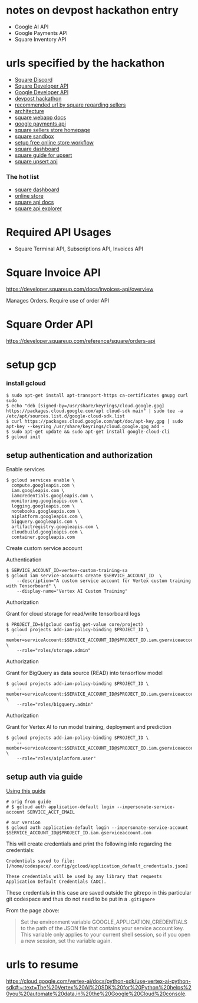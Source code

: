 # notes on devpost hackathon entry

* Google AI API
* Google Payments API
* Square Inventory API

# urls specified by the hackathon

* [Square Discord](https://discord.gg/squaredev)
* [Square Developer API](https://developer.squareup.com/)
* [Google Developer API](https://developers.google.com/focus/ai-development)
* [devpost hackathon](https://square-google-ai.devpost.com/)
* [recommended url by square regarding sellers](https://www.sellercommunity.com/t5/Developer-Discussions/bd-p/developers)
* [architecture](https://jamboard.google.com/d/1JzK6G_0dXeQbO9hn1cRglIOKM3M9DumtcLcAYPRXDjI/edit?usp=sharing)
* [square webapp docs](https://developer.squareup.com/docs/app-marketplace)
* [google payments api](https://developers.google.com/pay/api/web/overview)
* [square sellers store homepage](https://squareup.com/dashboard/sites)
* [square sandbox](https://developer.squareup.com/docs/devtools/sandbox/overview)
* [setup free online store workflow](https://squareup.com/us/en/the-bottom-line/starting-your-business/how-to-start-a-free-online-store)
* [square dashboard](https://square.online/app/home/users/147028449/sites/933423469753632432/dashboard)
* [square guide for upsert](https://developer.squareup.com/docs/catalog-api/build-with-catalog)
* [square upsert api](https://developer.squareup.com/reference/square/catalog-api/upsert-catalog-object)

### The hot list
* [square dashboard](https://squareup.com/dashboard/)
* [online store](https://rtp-gcp-usergroup.square.site/)
* [square api docs](https://developer.squareup.com/docs/catalog-api/search-catalog-objects)
* [square api explorer](https://developer.squareup.com/explorer/square/catalog-api/list-catalog)

# Required API Usages

* Square Terminal API, Subscriptions API, Invoices API

# Square Invoice API 

https://developer.squareup.com/docs/invoices-api/overview

Manages Orders.  Require use of order API

# Square Order API

https://developer.squareup.com/reference/square/orders-api


# setup gcp

### install gcloud 

```
$ sudo apt-get install apt-transport-https ca-certificates gnupg curl sudo
$ echo "deb [signed-by=/usr/share/keyrings/cloud.google.gpg] https://packages.cloud.google.com/apt cloud-sdk main" | sudo tee -a /etc/apt/sources.list.d/google-cloud-sdk.list
$ curl https://packages.cloud.google.com/apt/doc/apt-key.gpg | sudo apt-key --keyring /usr/share/keyrings/cloud.google.gpg add -
$ sudo apt-get update && sudo apt-get install google-cloud-cli
$ gcloud init
```

## setup authentication and authorization

Enable services

```
$ gcloud services enable \
  compute.googleapis.com \
  iam.googleapis.com \
  iamcredentials.googleapis.com \
  monitoring.googleapis.com \
  logging.googleapis.com \
  notebooks.googleapis.com \
  aiplatform.googleapis.com \
  bigquery.googleapis.com \
  artifactregistry.googleapis.com \
  cloudbuild.googleapis.com \
  container.googleapis.com
```

Create custom service account

Authentication

```
$ SERVICE_ACCOUNT_ID=vertex-custom-training-sa
$ gcloud iam service-accounts create $SERVICE_ACCOUNT_ID  \
    --description="A custom service account for Vertex custom training with Tensorboard" \
    --display-name="Vertex AI Custom Training"
```
Authorization

Grant for cloud storage for read/write tensorboard logs

```
$ PROJECT_ID=$(gcloud config get-value core/project)
$ gcloud projects add-iam-policy-binding $PROJECT_ID \
    --member=serviceAccount:$SERVICE_ACCOUNT_ID@$PROJECT_ID.iam.gserviceaccount.com \
    --role="roles/storage.admin"
```

Authorization

Grant for BigQuery as data source (READ) into tensorflow model

```
$ gcloud projects add-iam-policy-binding $PROJECT_ID \
    --member=serviceAccount:$SERVICE_ACCOUNT_ID@$PROJECT_ID.iam.gserviceaccount.com \
    --role="roles/bigquery.admin"
```
Authorization

Grant for Vertex AI to run model training, deployment and prediction

```
$ gcloud projects add-iam-policy-binding $PROJECT_ID \
    --member=serviceAccount:$SERVICE_ACCOUNT_ID@$PROJECT_ID.iam.gserviceaccount.com \
    --role="roles/aiplatform.user"
```

## setup auth via guide

[Using this guide](https://cloud.google.com/docs/authentication/provide-credentials-adc#how-to)

```
# orig from guide
# $ gcloud auth application-default login --impersonate-service-account SERVICE_ACCT_EMAIL

# our version
$ gcloud auth application-default login --impersonate-service-account $SERVICE_ACCOUNT_ID@$PROJECT_ID.iam.gserviceaccount.com

```

This will create credentials and print the following info regarding the credentials:

```
Credentials saved to file: [/home/codespace/.config/gcloud/application_default_credentials.json]

These credentials will be used by any library that requests Application Default Credentials (ADC).
```
These credentials in this case are saved outside the gitrepo in this particular git codespace and thus
do not need to be put in a `.gitignore`

From the page above:


> Set the environment variable GOOGLE_APPLICATION_CREDENTIALS to the path of the JSON file that contains your service account key. This variable only applies to your current shell session, so if you open a new session, set the variable again.

# urls to resume

https://cloud.google.com/vertex-ai/docs/python-sdk/use-vertex-ai-python-sdk#:~:text=The%20Vertex%20AI%20SDK%20for%20Python%20helps%20you%20automate%20data,in%20the%20Google%20Cloud%20console.

